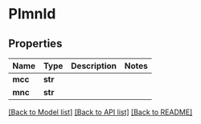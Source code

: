 # PlmnId

## Properties
Name | Type | Description | Notes
------------ | ------------- | ------------- | -------------
**mcc** | **str** |  | 
**mnc** | **str** |  | 

[[Back to Model list]](../README.md#documentation-for-models) [[Back to API list]](../README.md#documentation-for-api-endpoints) [[Back to README]](../README.md)


